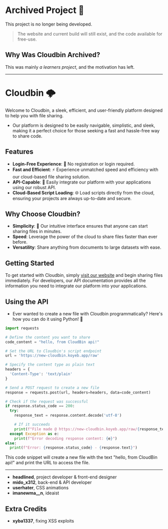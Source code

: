 # Archived Project 🚧
This project is no longer being developed.
> The website and current build will still exist, and the code available for free-use.

## Why Was Cloudbin Archived?
This was mainly _a learners project_, and the motivation has left.

---

# Cloudbin 🌩️

Welcome to Cloudbin, a sleek, efficient, and user-friendly platform designed to help you with file sharing.
* Our platform is designed to be easily navigable, simplistic, and sleek, making it a perfect choice for those seeking a fast and hassle-free way to share code.

## Features

- **Login-Free Experience**: 🚫 No registration or login required.
- **Fast and Efficient**: ⚡ Experience unmatched speed and efficiency with our cloud-based file sharing solution.
- **API-Capable**: 🔌 Easily integrate our platform with your applications using our robust API.
- **Cloud-Based Script Loading**: 🌐 Load scripts directly from the cloud, ensuring your projects are always up-to-date and secure.

## Why Choose Cloudbin?

- **Simplicity**: 🎯 Our intuitive interface ensures that anyone can start sharing files in minutes.
- **Speed**: Leverage the power of the cloud to share files faster than ever before.
- **Versatility**: Share anything from documents to large datasets with ease.

## Getting Started

To get started with Cloudbin, simply [visit our website](https://new-cloudbin.koyeb.app/) and begin sharing files immediately. For developers, our API documentation provides all the information you need to integrate our platform into your applications.

## Using the API

* Ever wanted to create a new file with Cloudbin programmatically? Here's how you can do it using Python! 🐍

```python
import requests

# Define the content you want to share
code_content = "hello, from CloudBin api!"

# Set the URL to Cloudbin's script endpoint
url = 'https://new-cloudbin.koyeb.app/raw'

# Specify the content type as plain text
headers = {
  'Content-Type': 'text/plain'
}

# Send a POST request to create a new file
response = requests.post(url, headers=headers, data=code_content)

# Check if the request was successful
if response.status_code == 200:
  try:
    response_text = response.content.decode('utf-8')

    # If it succeeds
    print(f"File made @ https://new-cloudbin.koyeb.app/raw/{response_text}")
  except Exception as e:
    print(f"Error decoding response content: {e}")
else:
  print(f"Error: {response.status_code} - {response.text}")
```


This code snippet will create a new file with the text "hello, from CloudBin api!" and print the URL to access the file.

---

* **headlined**, project developer & front-end designer
* **mido_x312**, back-end & API developer
* **userhater**, CSS animations
* **imanewma__n**, ideaist

## Extra Credits
* **xyba1337**, fixing XSS exploits
